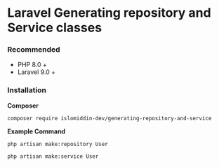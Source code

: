 # Laravel Generating repository and Service classes

### Recommended

- PHP 8.0 +
- Laravel 9.0 +  
### Installation

**Composer**

```shell
composer require islomiddin-dev/generating-repository-and-service
```

**Example Command**

```
php artisan make:repository User
```

```
php artisan make:service User
```

